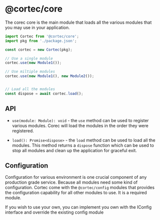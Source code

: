 # @cortec/core

The corec core is the main module that loads all the various modules that you may use in your application. 

```typescript
import Cortec from '@cortec/core';
import pkg from './package.json';

const cortec = new Cortec(pkg);

// Use a single module
cortec.use(new Module1());

// Use miltiple modules
cortec.use(new Module1(), new Module2());


// Load all the modules
const dispose = await cortec.load();

```

## API

* `use(module: Module): void` - the `use` method can be used to register various modules. Corec will load the modules in the order they were registered. 

* `load(): Promise<dispose>` - the `load` method can be used to load all the modules. This method returns a `dispose` function which can be used to stop all modules and clean up the application for graceful exit.

## Configuration

Configuration for various environment is one crucial component of any production grade service.
Because all modules need some kind of configuration. Cortec come with the `@cortec/config` modules
that provides the configuration capability for all other modules to use. It is a required module.

If you wish to use your own, you can implement you own with the IConfig interface and override the
existing config module